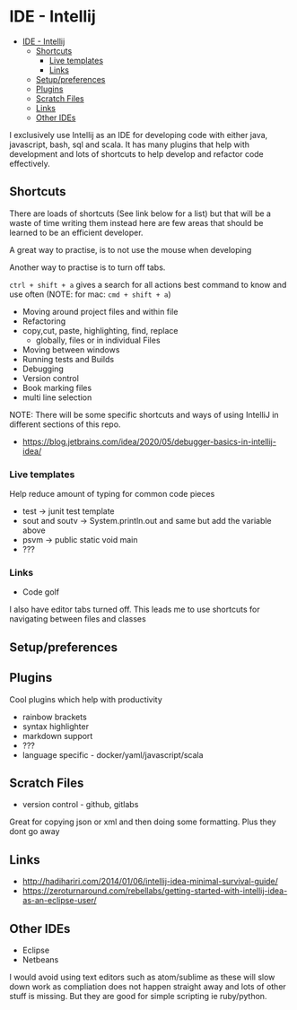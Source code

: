 # IDE - Intellij

<!-- TOC depthFrom:1 depthTo:6 withLinks:1 updateOnSave:1 orderedList:0 -->

- [IDE - Intellij](#ide-intellij)
	- [Shortcuts](#shortcuts)
		- [Live templates](#live-templates)
		- [Links](#links)
	- [Setup/preferences](#setuppreferences)
	- [Plugins](#plugins)
	- [Scratch Files](#scratch-files)
	- [Links](#links)
	- [Other IDEs](#other-ides)

<!-- /TOC -->

I exclusively use Intellij as an IDE for developing code with either java, javascript, bash, sql and scala. It has many plugins that help with development and lots of shortcuts to help develop and refactor code effectively.

## Shortcuts

There are loads of shortcuts (See link below for a list) but that will be a waste of time writing them instead here are few areas that should be learned to be an efficient developer.

A great way to practise, is to not use the mouse when developing

Another way to practise is to turn off tabs.

`ctrl + shift + a` gives a search for all actions best command to know and use often (NOTE: for mac: `cmd + shift + a`)

- Moving around project files and within file
- Refactoring
- copy,cut, paste, highlighting, find, replace
  - globally, files or in individual Files
- Moving between windows
- Running tests and Builds
- Debugging
- Version control
- Book marking files
- multi line selection

NOTE: There will be some specific shortcuts and ways of using IntelliJ in different sections of this repo.

- https://blog.jetbrains.com/idea/2020/05/debugger-basics-in-intellij-idea/

### Live templates

Help reduce amount of typing for common code pieces

- test -> junit test template
- sout and soutv -> System.println.out and same but add the variable above
- psvm -> public static void main
- ???

### Links

- Code golf

I also have editor tabs turned off. This leads me to use shortcuts for navigating between files and classes

## Setup/preferences

## Plugins

Cool plugins which help with productivity

- rainbow brackets
- syntax highlighter
- markdown support
- ???
- language specific - docker/yaml/javascript/scala


## Scratch Files
- version control - github, gitlabs

Great for copying json or xml and then doing some formatting. Plus they dont go away

## Links

- http://hadihariri.com/2014/01/06/intellij-idea-minimal-survival-guide/
- https://zeroturnaround.com/rebellabs/getting-started-with-intellij-idea-as-an-eclipse-user/

## Other IDEs

- Eclipse
- Netbeans

I would avoid using text editors such as atom/sublime as these will slow down work as compliation does not happen straight away and lots of other stuff is missing. But they are good for simple scripting ie ruby/python.
